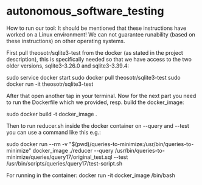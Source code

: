 # autonomous_software_testing

How to run our tool:
It should be mentioned that these instructions have worked on a Linux environment! We can not guarantee runability (based on these instructions) on other operating systems.

First pull theosotr/sqlite3-test from the docker (as stated in the project description), this is specifically needed so that we have access to the two older versions, sqlite3-3.26.0 and sqlite3-3.39.4:

sudo service docker start
sudo docker pull theosotr/sqlite3-test
sudo docker run -it theosotr/sqlite3-test

After that open another tap in your terminal.
Now for the next part you need to run the Dockerfile which we provided, resp. build the docker_image:

sudo docker build -t docker_image .

Then to run reducer.sh inside the docker container on --query and --test you can use a command like this e.g.:

sudo docker run --rm   -v "$(pwd)/queries-to-minimize:/usr/bin/queries-to-minimize"   docker_image   ./reducer --query /usr/bin/queries-to-minimize/queries/query17/original_test.sql --test /usr/bin/scripts/queries/query17/test-script.sh

For running in the container:
 docker run -it docker_image /bin/bash

